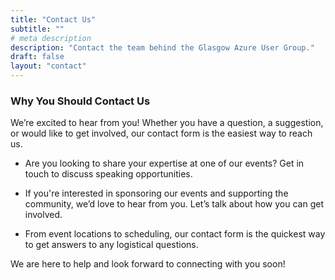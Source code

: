 ```yaml
---
title: "Contact Us"
subtitle: ""
# meta description
description: "Contact the team behind the Glasgow Azure User Group."
draft: false
layout: "contact"
---
```


### Why You Should Contact Us

We’re excited to hear from you! Whether you have a question, a suggestion, or would like to get involved, our contact form is the easiest way to reach us.


- Are you looking to share your expertise at one of our events? Get in touch to discuss speaking opportunities.

- If you're interested in sponsoring our events and supporting the community, we’d love to hear from you. Let’s talk about how you can get involved.

- From event locations to scheduling, our contact form is the quickest way to get answers to any logistical questions.

We are here to help and look forward to connecting with you soon!

